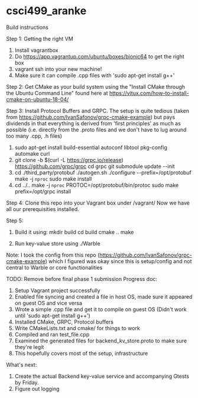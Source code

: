 # csci499_aranke

Build instructions 

Step 1: Getting the right VM 
1) Install vagrantbox
2) Do https://app.vagrantup.com/ubuntu/boxes/bionic64 to get the right box
3) vagrant ssh into your new machine!
4) Make sure it can compile .cpp files with 'sudo apt-get install g++'

Step 2: Get CMake as your build system using the "Install CMake through the Ubuntu Command Line" 
found here at https://vitux.com/how-to-install-cmake-on-ubuntu-18-04/

Step 3: Install Protocol Buffers and GRPC. The setup is quite tedious (taken from 
https://github.com/IvanSafonov/grpc-cmake-example) but pays dividends in that everything is 
derived from 'first principles' as much as possible (i.e. directly from the .proto files and 
we don't have to lug around too many .cpp, .h files)

1) sudo apt-get install build-essential autoconf libtool pkg-config automake curl 
2) git clone -b $(curl -L https://grpc.io/release) https://github.com/grpc/grpc
cd grpc
git submodule update --init
3) cd ./third_party/protobuf
./autogen.sh
./configure --prefix=/opt/protobuf
make -j `nproc`
sudo make install
4) cd ../..
make -j `nproc` PROTOC=/opt/protobuf/bin/protoc 
sudo make prefix=/opt/grpc install

Step 4: Clone this repo into your Vagrant box under /vagrant/
Now we have all our prerequisities installed. 

Step 5: 
1) Build it using:
mkdir build
cd build
cmake ..
make

2) Run key-value store using ./Warble

Note: I took the config from this repo (https://github.com/IvanSafonov/grpc-cmake-example) which 
I figured was okay since this is setup/config and not central to Warble or core functionalities

TODO: Remove before final phase 1 submission
Progress doc: 
1) Setup Vagrant project successfully
2) Enabled file syncing and created a file in host OS, made sure it appeared on guest OS and 
vice versa
3) Wrote a simple .cpp file and get it to compile on guest OS (Didn't work until 
'sudo apt-get install g++')
4) Installed CMake, GRPC, Protocol buffers
5) Write CMakeLists.txt and cmake/ for things to work
6) Compiled and ran test_file.cpp 
7) Examined the generated files for backend_kv_store.proto to make sure they're legit
8) This hopefully covers most of the setup, infrastructure 

What's next:
1) Create the actual Backend key-value service and accompanying Gtests by Friday.
2) Figure out logging 
